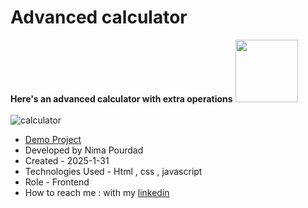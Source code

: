 # Advanced calculator
**Here's an advanced calculator with extra operations** <img src="https://user-images.githubusercontent.com/74038190/225813708-98b745f2-7d22-48cf-9150-083f1b00d6c9.gif" width="100"><br></br>
![calculator](https://github.com/user-attachments/assets/a366df2a-e664-4a7b-838d-f5d9030ae0c7)
- [Demo Project](https://nima-frontend.github.io/advanced-calculator/)
- Developed by Nima Pourdad
- Created - 2025-1-31
- Technologies Used - Html , css , javascript
- Role - Frontend
- How to reach me : with my [linkedin](https://linkedin.com/in/nima-pourdad-b2a5bb331)
